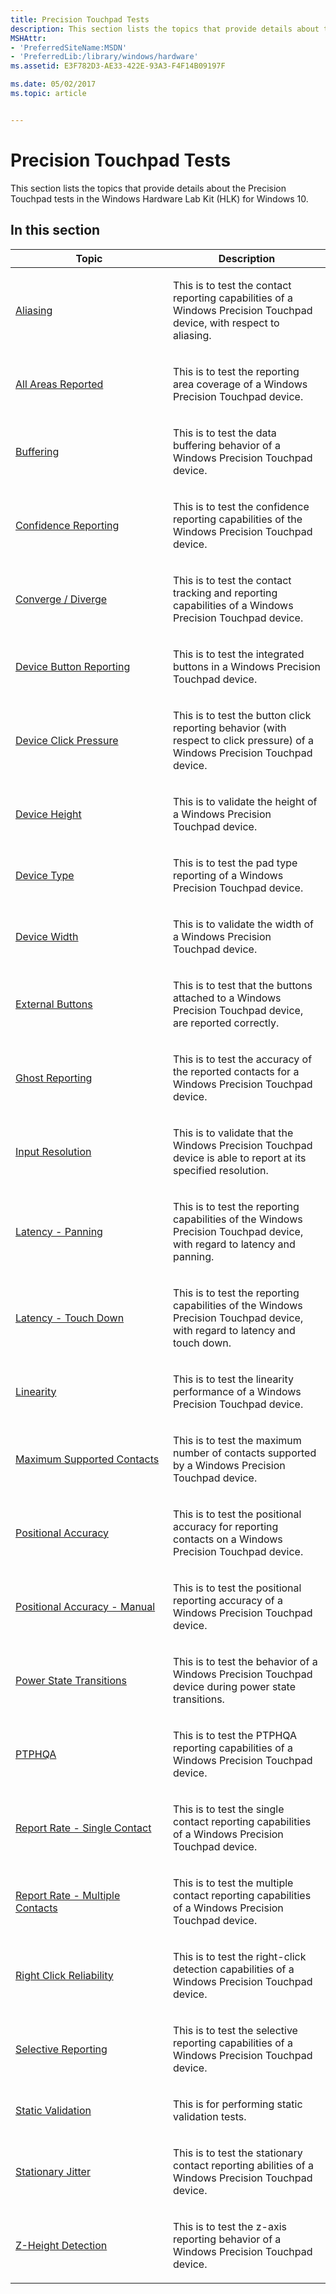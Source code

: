 ```yaml
---
title: Precision Touchpad Tests
description: This section lists the topics that provide details about the Precision Touchpad tests in the Windows Hardware Lab Kit (HLK) for Windows 10.
MSHAttr:
- 'PreferredSiteName:MSDN'
- 'PreferredLib:/library/windows/hardware'
ms.assetid: E3F782D3-AE33-422E-93A3-F4F14B09197F

ms.date: 05/02/2017
ms.topic: article


---
```


# Precision Touchpad Tests


This section lists the topics that provide details about the Precision Touchpad tests in the Windows Hardware Lab Kit (HLK) for Windows 10.

## In this section


<table>
<colgroup>
<col width="50%" />
<col width="50%" />
</colgroup>
<thead>
<tr class="header">
<th>Topic</th>
<th>Description</th>
</tr>
</thead>
<tbody>
<tr class="odd">
<td><p><a href="aliasing.md" data-raw-source="[Aliasing](aliasing.md)">Aliasing</a></p></td>
<td><p>This is to test the contact reporting capabilities of a Windows Precision Touchpad device, with respect to aliasing.</p></td>
</tr>
<tr class="even">
<td><p><a href="all-areas-reported.md" data-raw-source="[All Areas Reported](all-areas-reported.md)">All Areas Reported</a></p></td>
<td><p>This is to test the reporting area coverage of a Windows Precision Touchpad device.</p></td>
</tr>
<tr class="odd">
<td><p><a href="precision-touchpad-data-buffering.md" data-raw-source="[Buffering](precision-touchpad-data-buffering.md)">Buffering</a></p></td>
<td><p>This is to test the data buffering behavior of a Windows Precision Touchpad device.</p></td>
</tr>
<tr class="even">
<td><p><a href="confidence-reporting.md" data-raw-source="[Confidence Reporting](confidence-reporting.md)">Confidence Reporting</a></p></td>
<td><p>This is to test the confidence reporting capabilities of the Windows Precision Touchpad device.</p></td>
</tr>
<tr class="odd">
<td><p><a href="converge---diverge.md" data-raw-source="[Converge / Diverge](converge---diverge.md)">Converge / Diverge</a></p></td>
<td><p>This is to test the contact tracking and reporting capabilities of a Windows Precision Touchpad device.</p></td>
</tr>
<tr class="even">
<td><p><a href="device-button-reporting.md" data-raw-source="[Device Button Reporting](device-button-reporting.md)">Device Button Reporting</a></p></td>
<td><p>This is to test the integrated buttons in a Windows Precision Touchpad device.</p></td>
</tr>
<tr class="odd">
<td><p><a href="device-click-pressure.md" data-raw-source="[Device Click Pressure](device-click-pressure.md)">Device Click Pressure</a></p></td>
<td><p>This is to test the button click reporting behavior (with respect to click pressure) of a Windows Precision Touchpad device.</p></td>
</tr>
<tr class="even">
<td><p><a href="device-height.md" data-raw-source="[Device Height](device-height.md)">Device Height</a></p></td>
<td><p>This is to validate the height of a Windows Precision Touchpad device.</p></td>
</tr>
<tr class="odd">
<td><p><a href="device-type.md" data-raw-source="[Device Type](device-type.md)">Device Type</a></p></td>
<td><p>This is to test the pad type reporting of a Windows Precision Touchpad device.</p></td>
</tr>
<tr class="even">
<td><p><a href="device-width.md" data-raw-source="[Device Width](device-width.md)">Device Width</a></p></td>
<td><p>This is to validate the width of a Windows Precision Touchpad device.</p></td>
</tr>
<tr class="odd">
<td><p><a href="external-buttons.md" data-raw-source="[External Buttons](external-buttons.md)">External Buttons</a></p></td>
<td><p>This is to test that the buttons attached to a Windows Precision Touchpad device, are reported correctly.</p></td>
</tr>
<tr class="even">
<td><p><a href="precision-touchpad-ghost-reporting.md" data-raw-source="[Ghost Reporting](precision-touchpad-ghost-reporting.md)">Ghost Reporting</a></p></td>
<td><p>This is to test the accuracy of the reported contacts for a Windows Precision Touchpad device.</p></td>
</tr>
<tr class="odd">
<td><p><a href="input-resolution.md" data-raw-source="[Input Resolution](input-resolution.md)">Input Resolution</a></p></td>
<td><p>This is to validate that the Windows Precision Touchpad device is able to report at its specified resolution.</p></td>
</tr>
<tr class="even">
<td><p><a href="latency---panning.md" data-raw-source="[Latency - Panning](latency---panning.md)">Latency - Panning</a></p></td>
<td><p>This is to test the reporting capabilities of the Windows Precision Touchpad device, with regard to latency and panning.</p></td>
</tr>
<tr class="odd">
<td><p><a href="latency---touch-down.md" data-raw-source="[Latency - Touch Down](latency---touch-down.md)">Latency - Touch Down</a></p></td>
<td><p>This is to test the reporting capabilities of the Windows Precision Touchpad device, with regard to latency and touch down.</p></td>
</tr>
<tr class="even">
<td><p><a href="linearity.md" data-raw-source="[Linearity](linearity.md)">Linearity</a></p></td>
<td><p>This is to test the linearity performance of a Windows Precision Touchpad device.</p></td>
</tr>
<tr class="odd">
<td><p><a href="maximum-supported-contacts.md" data-raw-source="[Maximum Supported Contacts](maximum-supported-contacts.md)">Maximum Supported Contacts</a></p></td>
<td><p>This is to test the maximum number of contacts supported by a Windows Precision Touchpad device.</p></td>
</tr>
<tr class="even">
<td><p><a href="positional-accuracy.md" data-raw-source="[Positional Accuracy](positional-accuracy.md)">Positional Accuracy</a></p></td>
<td><p>This is to test the positional accuracy for reporting contacts on a Windows Precision Touchpad device.</p></td>
</tr>
<tr class="odd">
<td><p><a href="positional-accuracy---manual.md" data-raw-source="[Positional Accuracy - Manual](positional-accuracy---manual.md)">Positional Accuracy - Manual</a></p></td>
<td><p>This is to test the positional reporting accuracy of a Windows Precision Touchpad device.</p></td>
</tr>
<tr class="even">
<td><p><a href="power-state-transitions.md" data-raw-source="[Power State Transitions](power-state-transitions.md)">Power State Transitions</a></p></td>
<td><p>This is to test the behavior of a Windows Precision Touchpad device during power state transitions.</p></td>
</tr>
<tr class="odd">
<td><p><a href="ptphqa.md" data-raw-source="[PTPHQA](ptphqa.md)">PTPHQA</a></p></td>
<td><p>This is to test the PTPHQA reporting capabilities of a Windows Precision Touchpad device.</p></td>
</tr>
<tr class="even">
<td><p><a href="report-rate---single-contact.md" data-raw-source="[Report Rate - Single Contact](report-rate---single-contact.md)">Report Rate - Single Contact</a></p></td>
<td><p>This is to test the single contact reporting capabilities of a Windows Precision Touchpad device.</p></td>
</tr>
<tr class="odd">
<td><p><a href="report-rate---multiple-contacts.md" data-raw-source="[Report Rate - Multiple Contacts](report-rate---multiple-contacts.md)">Report Rate - Multiple Contacts</a></p></td>
<td><p>This is to test the multiple contact reporting capabilities of a Windows Precision Touchpad device.</p></td>
</tr>
<tr class="even">
<td><p><a href="right-click-reliability.md" data-raw-source="[Right Click Reliability](right-click-reliability.md)">Right Click Reliability</a></p></td>
<td><p>This is to test the right-click detection capabilities of a Windows Precision Touchpad device.</p></td>
</tr>
<tr class="odd">
<td><p><a href="selective-reporting.md" data-raw-source="[Selective Reporting](selective-reporting.md)">Selective Reporting</a></p></td>
<td><p>This is to test the selective reporting capabilities of a Windows Precision Touchpad device.</p></td>
</tr>
<tr class="even">
<td><p><a href="static-validation.md" data-raw-source="[Static Validation](static-validation.md)">Static Validation</a></p></td>
<td><p>This is for performing static validation tests.</p></td>
</tr>
<tr class="odd">
<td><p><a href="precision-touchpad-stationary-jitter.md" data-raw-source="[Stationary Jitter](precision-touchpad-stationary-jitter.md)">Stationary Jitter</a></p></td>
<td><p>This is to test the stationary contact reporting abilities of a Windows Precision Touchpad device.</p></td>
</tr>
<tr class="even">
<td><p><a href="z-height-detection.md" data-raw-source="[Z-Height Detection](z-height-detection.md)">Z-Height Detection</a></p></td>
<td><p>This is to test the z-axis reporting behavior of a Windows Precision Touchpad device.</p></td>
</tr>
</tbody>
</table>

 

 

 






